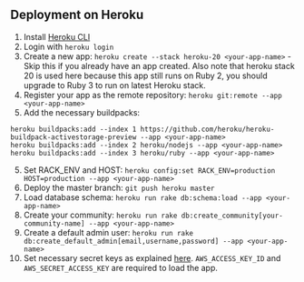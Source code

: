 ## Deployment on Heroku

1. Install [Heroku CLI](https://devcenter.heroku.com/articles/heroku-cli)
2. Login with `heroku login`
3. Create a new app: `heroku create --stack heroku-20 <your-app-name>` - Skip this if you already have an app created. Also note that heroku stack 20 is used here because this app still runs on Ruby 2, you should upgrade to Ruby 3 to run on latest Heroku stack.
4. Register your app as the remote repository: `heroku git:remote --app <your-app-name>`
5. Add the necessary buildpacks:
```
heroku buildpacks:add --index 1 https://github.com/heroku/heroku-buildpack-activestorage-preview --app <your-app-name>
heroku buildpacks:add --index 2 heroku/nodejs --app <your-app-name>
heroku buildpacks:add --index 3 heroku/ruby --app <your-app-name>
```
5. Set RACK_ENV and HOST: `heroku config:set RACK_ENV=production HOST=production --app <your-app-name>`
6. Deploy the master branch: `git push heroku master`
7. Load database schema: `heroku run rake db:schema:load --app <your-app-name>`
8. Create your community: `heroku run rake db:create_community[your-community-name] --app <your-app-name>`
9. Create a default admin user: `heroku run rake db:create_default_admin[email,username,password] --app <your-app-name>`
10. Set necessary secret keys as explained [here](https://gitlab.com/doublegdp/open-platform/-/blob/master/HANDBOOK.md#setting-environment-variables). `AWS_ACCESS_KEY_ID` and `AWS_SECRET_ACCESS_KEY` are required to load the app.

